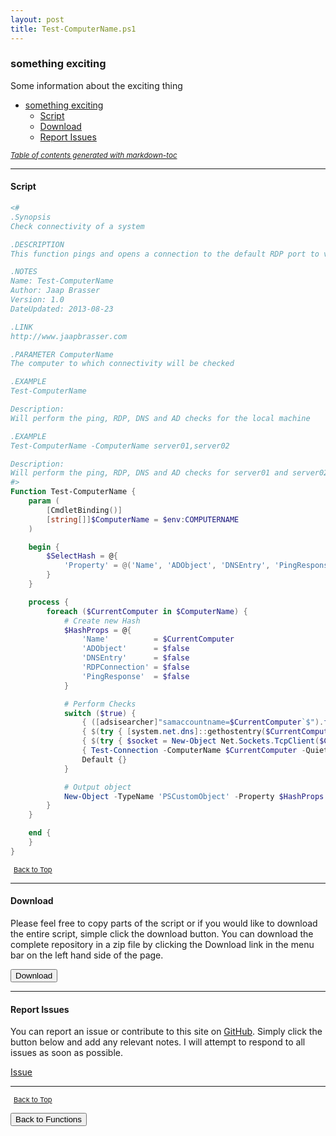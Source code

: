 ```yaml
---
layout: post
title: Test-ComputerName.ps1
---
```


### something exciting

Some information about the exciting thing

- [something exciting](#something-exciting)
  - [Script](#script)
  - [Download](#download)
  - [Report Issues](#report-issues)

<small><i><a href='http://ecotrust-canada.github.io/markdown-toc/'>Table of contents generated with markdown-toc</a></i></small>

---

#### Script

```powershell
<#
.Synopsis
Check connectivity of a system

.DESCRIPTION
This function pings and opens a connection to the default RDP port to verify connectivity, futhermore it will check if a DNS entry exists and whether there is a computeraccount

.NOTES
Name: Test-ComputerName
Author: Jaap Brasser
Version: 1.0
DateUpdated: 2013-08-23

.LINK
http://www.jaapbrasser.com

.PARAMETER ComputerName
The computer to which connectivity will be checked

.EXAMPLE
Test-ComputerName

Description:
Will perform the ping, RDP, DNS and AD checks for the local machine

.EXAMPLE
Test-ComputerName -ComputerName server01,server02

Description:
Will perform the ping, RDP, DNS and AD checks for server01 and server02
#>
Function Test-ComputerName {
    param (
        [CmdletBinding()]
        [string[]]$ComputerName = $env:COMPUTERNAME
    )

    begin {
        $SelectHash = @{
            'Property' = @('Name', 'ADObject', 'DNSEntry', 'PingResponse', 'RDPConnection')
        }
    }

    process {
        foreach ($CurrentComputer in $ComputerName) {
            # Create new Hash
            $HashProps = @{
                'Name'          = $CurrentComputer
                'ADObject'      = $false
                'DNSEntry'      = $false
                'RDPConnection' = $false
                'PingResponse'  = $false
            }

            # Perform Checks
            switch ($true) {
                { ([adsisearcher]"samaccountname=$CurrentComputer`$").findone() } { $HashProps.ADObject = $true }
                { $(try { [system.net.dns]::gethostentry($CurrentComputer) } catch {}) } { $HashProps.DNSEntry = $true }
                { $(try { $socket = New-Object Net.Sockets.TcpClient($CurrentComputer, 3389); if ($socket.Connected) { $true }; $socket.Close() } catch {}) } { $HashProps.RDPConnection = $true }
                { Test-Connection -ComputerName $CurrentComputer -Quiet -Count 1 } { $HashProps.PingResponse = $true }
                Default {}
            }

            # Output object
            New-Object -TypeName 'PSCustomObject' -Property $HashProps | Select-Object @SelectHash
        }
    }

    end {
    }
}
```

<span style="font-size:11px;"><a href="#"><i class="fas fa-caret-up" aria-hidden="true" style="color: white; margin-right:5px;"></i>Back to Top</a></span>

---

#### Download

Please feel free to copy parts of the script or if you would like to download the entire script, simple click the download button. You can download the complete repository in a zip file by clicking the Download link in the menu bar on the left hand side of the page.

<button class="btn" type="submit" onclick="window.open('/PowerShell/functions/Test-ComputerName.ps1')">
    <i class="fa fa-cloud-download-alt">
    </i>
        Download
</button>

---

#### Report Issues

You can report an issue or contribute to this site on <a href="https://github.com/BanterBoy/scripts-blog/issues">GitHub</a>. Simply click the button below and add any relevant notes. I will attempt to respond to all issues as soon as possible.

<!-- Place this tag where you want the button to render. -->

<a class="github-button" href="https://github.com/BanterBoy/scripts-blog/issues/new?title=Test-ComputerName.ps1&body=There is a problem with this function. Please find details below." data-show-count="true" aria-label="Issue BanterBoy/scripts-blog on GitHub">Issue</a>

---

<span style="font-size:11px;"><a href="#"><i class="fas fa-caret-up" aria-hidden="true" style="color: white; margin-right:5px;"></i>Back to Top</a></span>

<a href="/menu/_pages/functions.html">
    <button class="btn">
        <i class='fas fa-reply'>
        </i>
            Back to Functions
    </button>
</a>

[1]: http://ecotrust-canada.github.io/markdown-toc
[2]: https://github.com/googlearchive/code-prettify

```

```
